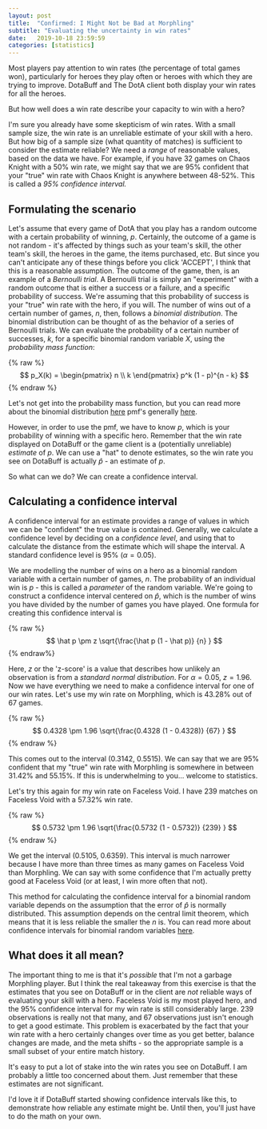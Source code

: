 ```yaml
---
layout: post
title:  "Confirmed: I Might Not be Bad at Morphling"
subtitle: "Evaluating the uncertainty in win rates"
date:   2019-10-18 23:59:59
categories: [statistics]
---
```


Most players pay attention to win rates (the percentage of total games won), particularly for heroes they play often or heroes with which they are trying to improve. DotaBuff and The DotA client both display your win rates for all the heroes.

But how well does a win rate describe your capacity to win with a hero?

I'm sure you already have some skepticism of win rates. With a small sample size, the win rate is an unreliable estimate of your skill with a hero. But how big of a sample size (what quantity of matches) is sufficient to consider the estimate reliable? We need a *range* of reasonable values, based on the data we have. For example, if you have 32 games on Chaos Knight with a 50% win rate, we might say that we are 95% confident that your "true" win rate with Chaos Knight is anywhere between 48-52%. This is called a *95% confidence interval.*

## Formulating the scenario
Let's assume that every game of DotA that you play has a random outcome with a certain probability of winning, $p$. Certainly, the outcome of a game is not random - it's affected by things such as your team's skill, the other team's skill, the heroes in the game, the items purchased, etc. But since you can't anticipate any of these things before you click 'ACCEPT', I think that this is a reasonable assumption. The outcome of the game, then, is an example of a *Bernoulli trial*. A Bernoulli trial is simply an "experiment" with a random outcome that is either a success or a failure, and a specific probability of success. We're assuming that this probability of success is your "true" win rate with the hero, if you will. The number of wins out of a certain number of games, $n$, then, follows a *binomial distribution*. The binomial distribution can be thought of as the behavior of a series of Bernoulli trials. We can evaluate the probability of a certain number of successes, $k$, for a specific binomial random variable $X$, using the *probability mass function*:

{% raw %}
$$ p_X(k) = \begin{pmatrix} n \\ k \end{pmatrix} p^k (1 - p)^{n - k} $$
{% endraw %}

Let's not get into the probability mass function, but you can read more about the binomial distribution [here](https://en.wikipedia.org/wiki/Binomial_distribution) pmf's generally [here](https://en.wikipedia.org/wiki/Probability_mass_function).

However, in order to use the pmf, we have to know $p$, which is your probability of winning with a specific hero. Remember that the win rate displayed on DotaBuff or the game client is a (potentially unreliable) *estimate* of $p$. We can use a "hat" to denote estimates, so the win rate you see on DotaBuff is actually $\hat p$ - an estimate of $p$.

So what can we do? We can create a confidence interval.

## Calculating a confidence interval
A confidence interval for an estimate provides a range of values in which we can be "confident" the true value is contained. Generally, we calculate a confidence level by deciding on a *confidence level*, and using that to calculate the distance from the estimate which will shape the interval. A standard confidence level is 95% ($\alpha = 0.05$). 

We are modelling the number of wins on a hero as a binomial random variable with a certain number of games, $n$. The probability of an individual win is $p$ - this is called a *parameter* of the random variable. We're going to construct a confidence interval centered on $\hat p$, which is the number of wins you have divided by the number of games you have played. One formula for creating this confidence interval is

{% raw %}
$$ \hat p \pm z \sqrt{\frac{\hat p (1 - \hat p)} {n} } $$
{% endraw%}

Here, $z$ or the 'z-score' is a value that describes how unlikely an observation is from a *standard normal distribution*. For $\alpha = 0.05$, $z = 1.96$. Now we have everything we need to make a confidence interval for one of our win rates. Let's use my win rate on Morphling, which is 43.28% out of 67 games. 

{% raw %}
$$ 0.4328 \pm 1.96 \sqrt{\frac{0.4328 (1 - 0.4328)} {67} } $$
{% endraw %}

This comes out to the interval (0.3142, 0.5515). We can say that we are 95% confident that my "true" win rate with Morphling is somewhere in between 31.42% and 55.15%. If this is underwhelming to you... welcome to statistics.

Let's try this again for my win rate on Faceless Void. I have 239 matches on Faceless Void with a 57.32% win rate.

{% raw %}
$$ 0.5732 \pm 1.96 \sqrt{\frac{0.5732 (1 - 0.5732)} {239} } $$
{% endraw %}

We get the interval (0.5105, 0.6359). This interval is much narrower because I have more than three times as many games on Faceless Void than Morphling. We can say with some confidence that I'm actually pretty good at Faceless Void (or at least, I win more often that not).

This method for calculating the confidence interval for a binomial random variable depends on the assumption that the error of $\hat p$ is normally distributed. This assumption depends on the central limit theorem, which means that it is less reliable the smaller the $n$ is. You can read more about confidence intervals for binomial random variables [here](https://en.wikipedia.org/wiki/Binomial_proportion_confidence_interval).

## What does it all mean?
The important thing to me is that it's *possible* that I'm not a garbage Morphling player. But I think the real takeaway from this exercise is that the estimates that you see on DotaBuff or in the client are *not* reliable ways of evaluating your skill with a hero. Faceless Void is my most played hero, and the 95% confidence interval for my win rate is still considerably large. 239 observations is really not that many, and 67 observations just isn't enough to get a good estimate. This problem is exacerbated by the fact that your win rate with a hero certainly changes over time as you get better, balance changes are made, and the meta shifts - so the appropriate sample is a small subset of your entire match history.

It's easy to put a lot of stake into the win rates you see on DotaBuff. I am probably a little too concerned about them. Just remember that these estimates are not significant.

I'd love it if DotaBuff started showing confidence intervals like this, to demonstrate how reliable any estimate might be. Until then, you'll just have to do the math on your own.

